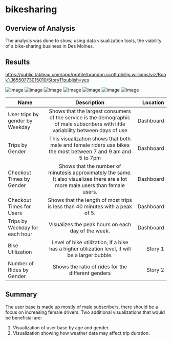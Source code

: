 # bikesharing
## Overview of Analysis
The analysis was done to show, using data visualization tools, the viability of a bike-sharing business in Des Moines.
## Results
https://public.tableau.com/app/profile/brandon.scott.phillip.williams/viz/Book1_16550773015010/Story1?publish=yes

![image](https://user-images.githubusercontent.com/99148657/174228334-7a8e323e-294c-4d83-889a-5572a6e3b815.png)
![image](https://user-images.githubusercontent.com/99148657/174229184-cb54afd6-b774-4262-9b80-891379f74f02.png)
![image](https://user-images.githubusercontent.com/99148657/174229505-fdfc2d66-48da-4830-9a88-954d6e6a5fdc.png)
![image](https://user-images.githubusercontent.com/99148657/174229673-7eabbf6a-8fbb-44df-932a-6ba7f74270fc.png)
![image](https://user-images.githubusercontent.com/99148657/174229713-530d1c28-ed1f-44f9-ac82-57c6d9e0092c.png)
![image](https://user-images.githubusercontent.com/99148657/174230105-e9c4dcd9-7bcf-4a9e-86c8-34c5429821ad.png) ![image](https://user-images.githubusercontent.com/99148657/174230139-197da89c-8c92-437d-80b1-9674c7ccaad5.png)





| Name     |  Description  |  Location |
|----------|:-------------:|------:|
| User trips by gender by Weekday | Shows that the largest consumers of the service is the demographic of male subscribers with little variability between days of use | Dashboard |
| Trips by Gender |    This visualization shows that both male and female riders use bikes the most between 7 and 9 am and 5 to 7pm  |   Dashboard |
| Checkout Times by Gender | Shows that the number of minutesis approximately the same. It also visualizes there are a lot more male users than female users. |    Dashboard |
| Checkout Times for Users | Shows that the length of most trips is less than 40 minutes with a peak of 5.  |    Dashboard |
| Trips by Weekday for each hour | Visualizes the peak hours on each day of the week.  |    Dashboard |
| Bike Utilization | Level of bike utilization, if a bike has a higher utilization level, it will be a larger bubble. |   Story 1 |
| Number of Rides by Gender | Shows the ratio of rides for the different genders |    Story 2 | 

## Summary
The user base is made up mostly of male subscribers, there should be a focus on increasing female drivers. Two additional visualizations that would be beneficial are:
1. Visualization of user base by age and gender.
2. Visualization showing how weather data may affect trip duration.
